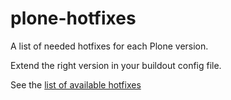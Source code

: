 # plone-hotfixes

A list of needed hotfixes for each Plone version.

Extend the right version in your buildout config file.

See the [list of available hotfixes](https://plone.org/security/hotfixes)
